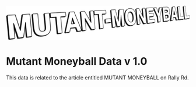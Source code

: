 ![](MUTANT-MONEYBALL-logo.png)

# Mutant Moneyball Data v 1.0

This data is related to the article entitled MUTANT MONEYBALL on Rally Rd.